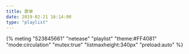 ```yaml
---
title: 歌单
date: 2019-02-21 16:14:00
type: "playlist"
---
```



{% meting "523845661" "netease" "playlist" "theme:#FF4081" "mode:circulation" "mutex:true" "listmaxheight:340px" "preload:auto" %}
